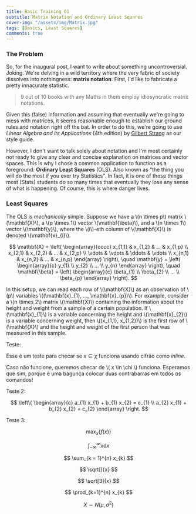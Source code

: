 ```yaml
---
title: Basic Training 01
subtitle: Matrix Notation and Ordinary Least Squares
cover-img: "/assets/img/Matrix.jpg"
tags: [Basics, Least Squares]
comments: true
---
```


### The Problem

So, for the inaugural post, I want to write about something uncontroversial. Joking. We're delving in a wild territory where the very fabric of society dissolves into nothingness: **matrix notation**. First, I'd like to fabricate a pretty innacurate statistic.

> 9 out of 10 books with any Maths in them employ idiosyncratic matrix notations.

Given this (false) information and assuming that eventually we're going to mess with matrices, it seems reasonable enough to establish our ground rules and notation right off the bat. In order to do this, we're going to use *Linear Algebra and its Applications* (4th edition) by [Gilbert Strang](http://www-math.mit.edu/~gs/) as our style guide.

However, I don't want to talk solely about notation and I'm most certainly not ready to give any clear and concise explanation on matrices and vector spaces. This is why I chose a common application to function as a foreground: **Ordinary Least Squares** (OLS). Also known as "the thing you will do the most if you ever try Statistics". In fact, it is one of those things most (Stats) students do so many times that eventually they lose any sense of what is happening. Of course, this is where danger lives.

### Least Squares

The OLS is *mechanically* simple. Suppose we have a \\(n \times p\\) matrix \\(\\mathbf{X}\\), a \\(p \times 1\\) vector \\(\\mathbf{\beta}\\), and a \\(n \times 1\\) vector \\(\\mathbf{y}\\), where the \\(i\\)-eth column of \\(\\mathbf{X}\\) is denoted \\(\\mathbf{x}\_{i}\\).

$$
\mathbf{X} = \left(
\begin{array}{cccc}
x_{1,1} & x_{1,2} & ... & x_{1,p} \\
x_{2,1} & x_{2,2} & ... & x_{2,p} \\
\vdots & \vdots & \ddots & \vdots \\
x_{n,1} & x_{n,2} & ... & x_{n,p}
\end{array}
\right),
\quad
\mathbf{y} = \left(
\begin{array}{c}
y_{1} \\
y_{2} \\
... \\
y_{n}
\end{array}
\right),
\quad
\mathbf{\beta} = \left(
\begin{array}{c}
\beta_{1} \\
\beta_{2} \\
... \\
\beta_{p}
\end{array}
\right).
$$

In this setup, we can read each row of \\(\\mathbf{X}\\) as an observation of \\(p\\) variables \\((\\mathbf{x}\_{1}, ..., \\mathbf{x}\_{p})\\). For example, consider a \\(n \times 2\\) matrix \\(\\mathbf{X}\\) containing the information about the height and weight from a sample of a certain population. If \\(\\mathbf{x}\_{1}\\) is a variable concerning the height and \\(\\mathbf{x}\_{2}\\) is a variable concerning weight, then \\((x\_{1,1}, x\_{1,2})\\) is the first row of \\(\\mathbf{X}\\) and the height and weight of the first person that was measured in this sample.

Teste:

Esse é um teste para checar se $x \in \chi$ funciona usando cifrão como *inline*.

Caso não funcione, queremos checar de \\( x \in \chi \\) funciona. Esperamos que sim, porque é uma bagunça colocar duas contrabarras em todos os comandos!

Teste 2:

$$
\left\{
\begin{array}{c}
a_{1} x_{1} + b_{1} x_{2} = c_{1} \\
a_{2} x_{1} + b_{2} x_{2} = c_{2}
\end{array}
\right.
$$

Teste 3:

$$
\text{max}_{x} \{ f(x) \}
$$

$$
\int^{\infty}_{-\infty} x \text{d}x
$$

$$
\sum_{k = 1}^{n} x_{k}
$$

$$
\sqrt[]{x}
$$

$$
\sqrt[3]{x}
$$

$$
\prod_{k=1}^{n} x_{k}
$$

$$
X \sim N(\mu, \sigma^{2})
$$
